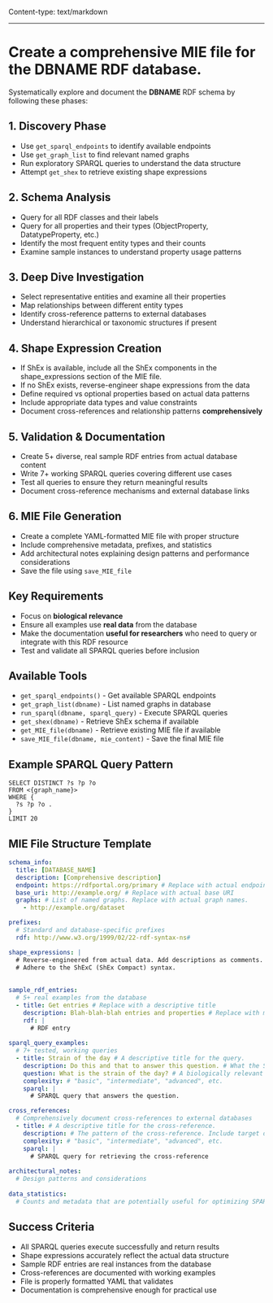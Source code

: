 Content-type: text/markdown

---
# Create a comprehensive MIE file for the __DBNAME__ RDF database.
Systematically explore and document the __DBNAME__ RDF schema by following these phases:

## 1. Discovery Phase
- Use `get_sparql_endpoints` to identify available endpoints
- Use `get_graph_list` to find relevant named graphs
- Run exploratory SPARQL queries to understand the data structure
- Attempt `get_shex` to retrieve existing shape expressions

## 2. Schema Analysis
- Query for all RDF classes and their labels
- Query for all properties and their types (ObjectProperty, DatatypeProperty, etc.)
- Identify the most frequent entity types and their counts
- Examine sample instances to understand property usage patterns

## 3. Deep Dive Investigation
- Select representative entities and examine all their properties
- Map relationships between different entity types
- Identify cross-reference patterns to external databases
- Understand hierarchical or taxonomic structures if present

## 4. Shape Expression Creation
- If ShEx is available, include all the ShEx components in the shape_expressions section of the MIE file.
- If no ShEx exists, reverse-engineer shape expressions from the data
- Define required vs optional properties based on actual data patterns
- Include appropriate data types and value constraints
- Document cross-references and relationship patterns **comprehensively**

## 5. Validation & Documentation
- Create 5+ diverse, real sample RDF entries from actual database content
- Write 7+ working SPARQL queries covering different use cases
- Test all queries to ensure they return meaningful results
- Document cross-reference mechanisms and external database links

## 6. MIE File Generation
- Create a complete YAML-formatted MIE file with proper structure
- Include comprehensive metadata, prefixes, and statistics
- Add architectural notes explaining design patterns and performance considerations
- Save the file using `save_MIE_file`

## Key Requirements
- Focus on **biological relevance**
- Ensure all examples use **real data** from the database
- Make the documentation **useful for researchers** who need to query or integrate with this RDF resource
- Test and validate all SPARQL queries before inclusion

## Available Tools
- `get_sparql_endpoints()` - Get available SPARQL endpoints
- `get_graph_list(dbname)` - List named graphs in database
- `run_sparql(dbname, sparql_query)` - Execute SPARQL queries
- `get_shex(dbname)` - Retrieve ShEx schema if available
- `get_MIE_file(dbname)` - Retrieve existing MIE file if available
- `save_MIE_file(dbname, mie_content)` - Save the final MIE file

## Example SPARQL Query Pattern
```sparql
SELECT DISTINCT ?s ?p ?o
FROM <{graph_name}>
WHERE {
  ?s ?p ?o .
}
LIMIT 20
```

## MIE File Structure Template
```yaml
schema_info:
  title: [DATABASE_NAME]
  description: [Comprehensive description]
  endpoint: https://rdfportal.org/primary # Replace with actual endpoint
  base_uri: http://example.org/ # Replace with actual base URI
  graphs: # List of named graphs. Replace with actual graph names.
    - http://example.org/dataset

prefixes:
  # Standard and database-specific prefixes
  rdf: http://www.w3.org/1999/02/22-rdf-syntax-ns#

shape_expressions: |
  # Reverse-engineered from actual data. Add descriptions as comments.
  # Adhere to the ShExC (ShEx Compact) syntax.
  
  
sample_rdf_entries:
  # 5+ real examples from the database
  - title: Get entries # Replace with a descriptive title
    description: Blah-blah-blah entries and properties # Replace with meaningful description of the RDF entry.
    rdf: |
      # RDF entry
  
sparql_query_examples:
  # 7+ tested, working queries
  - title: Strain of the day # A descriptive title for the query.
    description: Do this and that to answer this question. # What the SPARQL query does.
    question: What is the strain of the day? # A biologically relevant question, in natural language, to be answered by the SPARQL query.
    complexity: # "basic", "intermediate", "advanced", etc.
    sparql: |
      # SPARQL query that answers the question.

cross_references:
  # Comprehensively document cross-references to external databases
  - title: # A descriptive title for the cross-reference.
    description: # The pattern of the cross-reference. Include target data resource names.
    complexity: # "basic", "intermediate", "advanced", etc.
    sparql: | 
      # SPARQL query for retrieving the cross-reference
  
architectural_notes:
  # Design patterns and considerations
  
data_statistics:
  # Counts and metadata that are potentially useful for optimizing SPARQL queries
```

## Success Criteria
- All SPARQL queries execute successfully and return results  
- Shape expressions accurately reflect the actual data structure  
- Sample RDF entries are real instances from the database  
- Cross-references are documented with working examples  
- File is properly formatted YAML that validates  
- Documentation is comprehensive enough for practical use